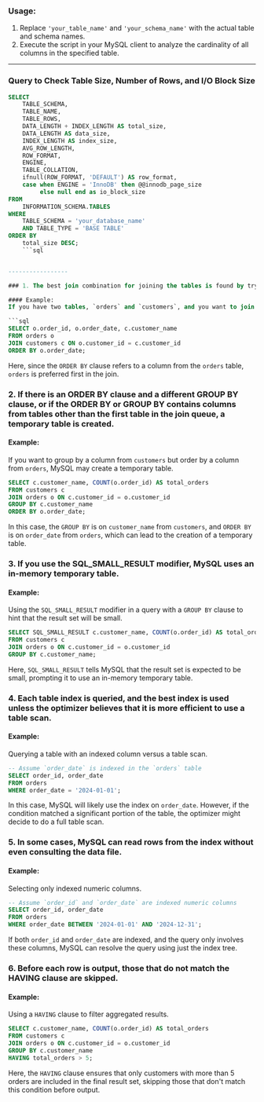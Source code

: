 ### Usage:
1. Replace `'your_table_name'` and `'your_schema_name'` with the actual table and schema names.
2. Execute the script in your MySQL client to analyze the cardinality of all columns in the specified table.

-----------
### Query to Check Table Size, Number of Rows, and I/O Block Size
```sql
SELECT 
    TABLE_SCHEMA,
    TABLE_NAME,
    TABLE_ROWS,
    DATA_LENGTH + INDEX_LENGTH AS total_size,
    DATA_LENGTH AS data_size,
    INDEX_LENGTH AS index_size,
    AVG_ROW_LENGTH,
    ROW_FORMAT,
    ENGINE,
    TABLE_COLLATION,
    ifnull(ROW_FORMAT, 'DEFAULT') AS row_format,
    case when ENGINE = 'InnoDB' then @@innodb_page_size
         else null end as io_block_size
FROM 
    INFORMATION_SCHEMA.TABLES
WHERE 
    TABLE_SCHEMA = 'your_database_name'
    AND TABLE_TYPE = 'BASE TABLE'
ORDER BY 
    total_size DESC;
    ```sql


-----------------

### 1. The best join combination for joining the tables is found by trying all possibilities. If all columns in ORDER BY and GROUP BY clauses come from the same table, that table is preferred first when joining.

#### Example:
If you have two tables, `orders` and `customers`, and you want to join them with an `ORDER BY` clause on a column from `orders`, the optimizer will prefer to join `orders` first.

```sql
SELECT o.order_id, o.order_date, c.customer_name
FROM orders o
JOIN customers c ON o.customer_id = c.customer_id
ORDER BY o.order_date;
```

Here, since the `ORDER BY` clause refers to a column from the `orders` table, `orders` is preferred first in the join.

### 2. If there is an ORDER BY clause and a different GROUP BY clause, or if the ORDER BY or GROUP BY contains columns from tables other than the first table in the join queue, a temporary table is created.

#### Example:
If you want to group by a column from `customers` but order by a column from `orders`, MySQL may create a temporary table.

```sql
SELECT c.customer_name, COUNT(o.order_id) AS total_orders
FROM customers c
JOIN orders o ON c.customer_id = o.customer_id
GROUP BY c.customer_name
ORDER BY o.order_date;
```

In this case, the `GROUP BY` is on `customer_name` from `customers`, and `ORDER BY` is on `order_date` from `orders`, which can lead to the creation of a temporary table.

### 3. If you use the SQL_SMALL_RESULT modifier, MySQL uses an in-memory temporary table.

#### Example:
Using the `SQL_SMALL_RESULT` modifier in a query with a `GROUP BY` clause to hint that the result set will be small.

```sql
SELECT SQL_SMALL_RESULT c.customer_name, COUNT(o.order_id) AS total_orders
FROM customers c
JOIN orders o ON c.customer_id = o.customer_id
GROUP BY c.customer_name;
```

Here, `SQL_SMALL_RESULT` tells MySQL that the result set is expected to be small, prompting it to use an in-memory temporary table.

### 4. Each table index is queried, and the best index is used unless the optimizer believes that it is more efficient to use a table scan.

#### Example:
Querying a table with an indexed column versus a table scan.

```sql
-- Assume `order_date` is indexed in the `orders` table
SELECT order_id, order_date
FROM orders
WHERE order_date = '2024-01-01';
```

In this case, MySQL will likely use the index on `order_date`. However, if the condition matched a significant portion of the table, the optimizer might decide to do a full table scan.

### 5. In some cases, MySQL can read rows from the index without even consulting the data file.

#### Example:
Selecting only indexed numeric columns.

```sql
-- Assume `order_id` and `order_date` are indexed numeric columns
SELECT order_id, order_date
FROM orders
WHERE order_date BETWEEN '2024-01-01' AND '2024-12-31';
```

If both `order_id` and `order_date` are indexed, and the query only involves these columns, MySQL can resolve the query using just the index tree.

### 6. Before each row is output, those that do not match the HAVING clause are skipped.

#### Example:
Using a `HAVING` clause to filter aggregated results.

```sql
SELECT c.customer_name, COUNT(o.order_id) AS total_orders
FROM customers c
JOIN orders o ON c.customer_id = o.customer_id
GROUP BY c.customer_name
HAVING total_orders > 5;
```

Here, the `HAVING` clause ensures that only customers with more than 5 orders are included in the final result set, skipping those that don't match this condition before output.
